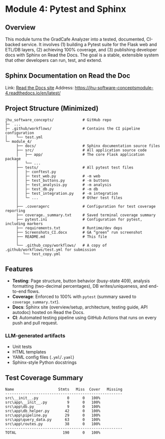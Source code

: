 # Module 4: Pytest and Sphinx

## Overview
This module turns the GradCafe Analyzer into a tested, documented, CI-backed service. It involves (1) building a Pytest suite for the Flask web and ETL/DB layers, (2) achieving 100% coverage, and (3) publishing developer docs with Sphinx on Read the Docs. The goal is a stable, extensible system that other developers can run, test, and extend.

## Sphinx Documentation on Read the Doc
Link:    [Read the Docs site](https://jhu-software-conceptsmodule-4.readthedocs.io/en/latest/)
Address: https://jhu-software-conceptsmodule-4.readthedocs.io/en/latest/

## Project Structure (Minimized)
```text
jhu_software_concepts/             # GitHub repo
├─  ...
├─ .github/workflows/              # Contains the CI pipeline configuration
│    └── test.yml
└─ module_4/
     ├── docs/                     # Sphinx documentation source files
     ├── src/                      # All application source code
     │   ├── app/                  # The core Flask application package
     │   └── ...
     ├── tests/                    # All pytest test files
     │   ├─ conftest.py
     │   ├─ test_web.py            # -m web
     │   ├─ test_buttons.py        # -m buttons
     │   ├─ test_analysis.py       # -m analysis
     │   ├─ test_db.py             # -m db
     │   ├─ test_integration.py    # -m integration
     │   └─ ...                    # Other test files
     │  
     ├── .coveragerc               # Configuration for test coverage reporting
     ├── coverage._summary.txt     # Saved terminal coverage summary
     ├── pytest.ini                # Configuration for pytest, including markers
     ├── requirements.txt          # Runtime/dev deps
     ├── Screenshots_CI.docx       # GA “green” run screenshot
     ├── README.md                 # This file
     │ 
     └── .github_copy/workflows/   # A copy of .github/workflows/test.yml for submission
        └── test_copy.yml
```

## Features
- **Testing**: Page structure, button behavior (busy-state 409), analysis formatting (two-decimal percentages), DB writes/uniqueness, and end-to-end flows.
- **Coverage**: Enforced to 100% with `pytest` (summary saved to `coverage_summary.txt`).
- **Docs**: Sphinx site (overview/setup, architecture, testing guide, API autodoc) hosted on Read the Docs.
- **CI**: Automated testing pipeline using GitHub Actions that runs on every push and pull request.

### LLM-generated artifacts
- Unit tests
- HTML templates
- YAML config files (`.yml`/`.yaml`)
- Sphinx-style Python docstrings

## Test Coverage Summary
```text
Name                    Stmts   Miss  Cover   Missing
-----------------------------------------------------
src\__init__.py             0      0   100%
src\app\__init__.py         9      0   100%
src\app\db.py               9      0   100%
src\app\db_helper.py       42      0   100%
src\app\pipeline.py        29      0   100%
src\app\query_data.py      63      0   100%
src\app\routes.py          38      0   100%
-----------------------------------------------------
TOTAL                     190      0   100%
```